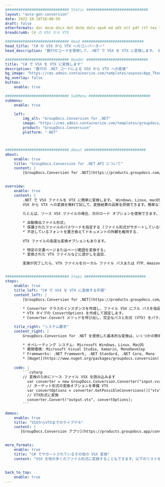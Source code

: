 ```yaml
---
############################# Static ############################
layout: "auto-gen-conversion"
date: 2022-10-18T18:00:59
draft: false
otherformats: doc docm docx dot dotm dotx epub md odt ott pdf rtf tex txt vdx vsdm vsdx vssm vssx vstm vstx vsx vtx xps
breadcrumb: C# の VSX から VTX

############################# Head ############################
head_title: "C# の VSX から VTX へのコンバーター"
head_description: "数行のコードを使用して、.NET で VSX を VTX に変換します。 GroupDocs ドキュメント変換 API を使用して、160 を超えるファイル形式を変換します。"

############################# Header ############################
title: "C# で VSX を VTX に変換します"
description: "数行の .NET コードによる VSX から VTX への変換"
bg_image: "https://cms.admin.containerize.com/templates/aspose/App_Themes/V3/images/bg/header1.png"
bg_overlay: false
button:
    enable: true

############################# SubMenu ############################
submenu:
    enable: true

    left:
        img_alt: "GroupDocs.Conversion for .NET"
        image: "https://cms.admin.containerize.com/templates/groupdocs/images/product-logos/90x90-noborder/groupdocs-conversion-net.png"
        product: "GroupDocs.Conversion"
        platform: ".NET"



############################# About ############################
about:
    enable: true
    title: "GroupDocs.Conversion for .NET API について"
    content: |
        [GroupDocs.Conversion for .NET](https://products.groupdocs.com/conversion/net/) を使用して、Microsoft Word、Excel、PowerPoint、PDF、Visio、およびその他の形式を変換できます。 GroupDocs.Conversion は、高いパフォーマンスが要求されるバックエンドおよび内部システムに適したスタンドアロン API です。 Microsoft や Open Office などのソフトウェアには依存しません。
    

overview:
    enable: true
    content: |
        .NET で VSX ファイルを VTX に簡単に変換します。 Windows、Linux、macOS など、任意のプラットフォームで C# コード行を 2 行だけ使用できます。
        VSX から VTX への変換を無料で試して、変換結果の品質を評価できます。簡単なファイル変換のシナリオに加えて、ソース VSX ファイルをロードし、出力 VTX 結果を保存するためのより高度なオプションを試すことができます。 
        
        たとえば、ソース VSX ファイルの場合、次のロード オプションを使用できます。

        * 自動検出ファイル形式;
        * 保護されたファイルのパスワードを指定する (ファイル形式がサポートしている場合);
        * 不足しているフォントを置き換えてドキュメントの外観を維持する.
        
        VTX ファイルの高度な変換オプションもあります。

        * 特定の文書ページまたはページ範囲を変換する;
        * 変換された VTX ファイルなどに透かしを追加.

        変換が完了したら、VTX ファイルをローカル ファイル パスまたは FTP、Amazon S3、Google Drive、Dropbox などのサードパーティ ストレージに保存できます。注意してください - VSX を {{ に変換するにはTO}} MS Office、Open Office、Adobe Acrobat Reader などの追加のソフトウェアをインストールする必要はありません。


############################# Steps ############################
steps:
    enable: true
    title_left: "C# で VSX を VTX に変換する手順"
    content_left: |
        [GroupDocs.Conversion for .NET](https://products.groupdocs.com/conversion/net/) を使用すると、開発者は数行のコードで VSX ファイルを VTX に簡単に変換できます。
        
        * Converter クラスのインスタンスを作成し、ファイル VSX にフル パスを指定します。
        * VTX タイプの ConvertOptions を作成して設定します。
        * Converter.Convert メソッドを呼び出し、完全なパスと形式 (VTX) をパラメーターとして渡します。

    title_right: "システム要求"
    content_right: |
        GroupDocs.Conversion for .NET を使用した基本的な変換は、いくつかの簡単な手順で実行できます。当社の API は、すべての主要なプラットフォームとオペレーティング システムでサポートされています。以下のコードを実行する前に、システムに次の前提条件がインストールされていることを確認してください。

        * オペレーティング システム: Microsoft Windows、Linux、MacOS
        * 開発環境: Microsoft Visual Studio, Xamarin, MonoDevelop
        * Frameworks: .NET Framework, .NET Standard, .NET Core, Mono
        * [Nuget](https://www.nuget.org/packages/groupdocs.conversion) から最新の GroupDocs.Conversion for .NET を取得します
         
    code: |
        ```csharp    
        // 変換のためにソース ファイル VSX を読み込みます
          var converter = new GroupDocs.Conversion.Converter("input.vsx");
          // ターゲット形式の変換オプションを準備 VTX
          var convertOptions = converter.GetPossibleConversions()["vtx"].ConvertOptions;
          // VTX形式に変換
          converter.Convert("output.vtx", convertOptions);
        ```

demos:
    enable: true
    title: "VSXからVTXまでのライブデモ"
    content: |
       [GroupDocs.Conversion アプリ](https://products.groupdocs.app/conversion/family) Web サイトにアクセスして、今すぐ VSX を VTX に変換してください。オンラインデモには次の利点があります
          

more_formats:
    enable: true
    title: "C# でサポートされているその他の VSX 変換"
    content: "VSX を他の多くのファイル形式に変換することもできます。以下のリストをご覧ください。"
       
       
back_to_top:
    enable: true
---
```

